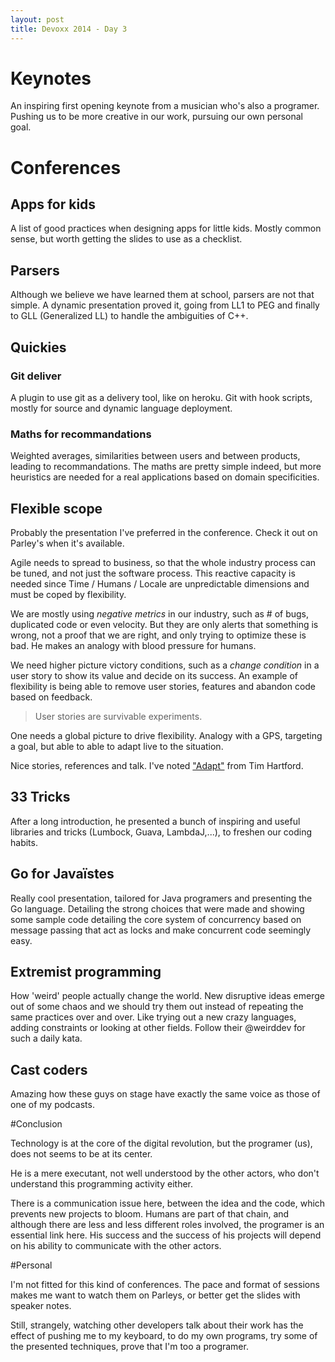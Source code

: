 ```yaml
---
layout: post
title: Devoxx 2014 - Day 3
---
```

# Keynotes

An inspiring first opening keynote from a musician who's also a programer. Pushing us to be more creative in our work, pursuing our own personal goal.

# Conferences

## Apps for kids

A list of good practices when designing apps for little kids. Mostly common sense, but worth getting the slides to use as a checklist.

## Parsers

Although we believe we have learned them at school, parsers are not that simple. A dynamic presentation proved it, going from LL1 to PEG and finally to GLL (Generalized LL) to handle the ambiguities of C++.

## Quickies

### Git deliver
A plugin to use git as a delivery tool, like on heroku. Git with hook scripts, mostly for source and dynamic language deployment.

### Maths for recommandations

Weighted averages, similarities between users and between products, leading to recommandations. The maths are pretty simple indeed, but more heuristics are needed for a real applications based on domain specificities.

## Flexible scope

Probably the presentation I've preferred in the conference. Check it out on Parley's when it's available.

Agile needs to spread to business, so that the whole industry process can be tuned, and not just the software process. This reactive capacity is needed since Time / Humans / Locale are unpredictable dimensions and must be coped by flexibility.

We are mostly using *negative metrics* in our industry, such as # of bugs, duplicated code or even velocity. But they are only alerts that something is wrong, not a proof that we are right, and only trying to optimize these is bad. He makes an analogy with blood pressure for humans.

We need higher picture victory conditions, such as a *change condition* in a user story to show its value and decide on its success. 
An example of flexibility is being able to remove user stories, features and abandon code based on feedback.

> User stories are survivable experiments.

One needs a global picture to drive flexibility. Analogy with a GPS, targeting a goal, but able to able to adapt live to the situation.

Nice stories, references and talk. I've noted ["Adapt"](http://www.amazon.com/gp/product/1250007550) from Tim Hartford.

## 33 Tricks

After a long introduction, he presented a bunch of inspiring and useful libraries and tricks (Lumbock, Guava, LambdaJ,...), to freshen our coding habits.

## Go for Javaïstes

Really cool presentation, tailored for Java programers and presenting the Go language. Detailing the strong choices that were made and showing some sample code detailing the core system of concurrency based on message passing that act as locks and make concurrent code seemingly easy.

## Extremist programming

How 'weird' people actually change the world. New disruptive ideas emerge out of some chaos and we should try them out instead of repeating the same practices over and over. Like trying out a new crazy languages, adding constraints or looking at other fields. Follow their @weirddev for such a daily kata.

## Cast coders

Amazing how these guys on stage have exactly the same voice as those of one of my podcasts.

#Conclusion

Technology is at the core of the digital revolution, but the programer (us), does not seems to be at its center. 

He is a mere executant, not well understood by the other actors, who don't understand this programming activity either. 

There is a communication issue here, between the idea and the code, which prevents new projects to bloom. Humans are part of that chain, and although there are less and less different roles involved, the programer is an essential link here. His success and the success of his projects will depend on his ability to communicate with the other actors.

#Personal

I'm not fitted for this kind of conferences. The pace and format of sessions makes me want to watch them on Parleys, or better get the slides with speaker notes. 

Still, strangely, watching other developers talk about their work has the effect of pushing me to my keyboard, to do my own programs, try some of the presented techniques, prove that I'm too a programer.
